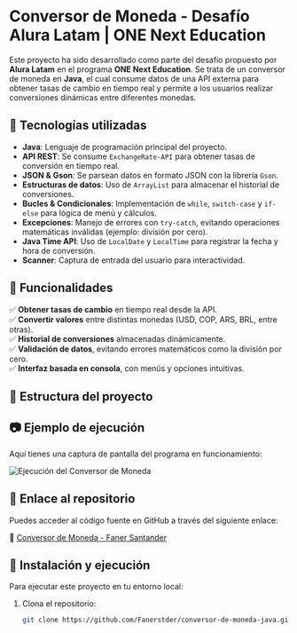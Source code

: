 # Conversor de Moneda - Desafío Alura Latam | ONE Next Education

Este proyecto ha sido desarrollado como parte del desafío propuesto por **Alura Latam** en el programa **ONE Next Education**. Se trata de un conversor de moneda en **Java**, el cual consume datos de una API externa para obtener tasas de cambio en tiempo real y permite a los usuarios realizar conversiones dinámicas entre diferentes monedas.

## 📌 Tecnologías utilizadas
- **Java**: Lenguaje de programación principal del proyecto.
- **API REST**: Se consume `ExchangeRate-API` para obtener tasas de conversión en tiempo real.
- **JSON & Gson**: Se parsean datos en formato JSON con la librería `Gson`.
- **Estructuras de datos**: Uso de `ArrayList` para almacenar el historial de conversiones.
- **Bucles & Condicionales**: Implementación de `while`, `switch-case` y `if-else` para lógica de menú y cálculos.
- **Excepciones**: Manejo de errores con `try-catch`, evitando operaciones matemáticas inválidas (ejemplo: división por cero).
- **Java Time API**: Uso de `LocalDate` y `LocalTime` para registrar la fecha y hora de conversión.
- **Scanner**: Captura de entrada del usuario para interactividad.

## 🔧 Funcionalidades
✅ **Obtener tasas de cambio** en tiempo real desde la API.  
✅ **Convertir valores** entre distintas monedas (USD, COP, ARS, BRL, entre otras).  
✅ **Historial de conversiones** almacenadas dinámicamente.  
✅ **Validación de datos**, evitando errores matemáticos como la división por cero.  
✅ **Interfaz basada en consola**, con menús y opciones intuitivas.  

## 📂 Estructura del proyecto


## 📷 Ejemplo de ejecución
Aquí tienes una captura de pantalla del programa en funcionamiento:

![Ejecución del Conversor de Moneda](https://TU_LINK_A_IMAGEN.png)

## 🔗 Enlace al repositorio
Puedes acceder al código fuente en GitHub a través del siguiente enlace:

🔗 [Conversor de Moneda - Faner Santander](https://github.com/Fanerstder/conversor-de-moneda-java.git)

## 🚀 Instalación y ejecución
Para ejecutar este proyecto en tu entorno local:
1. Clona el repositorio:
   ```sh
   git clone https://github.com/Fanerstder/conversor-de-moneda-java.git
